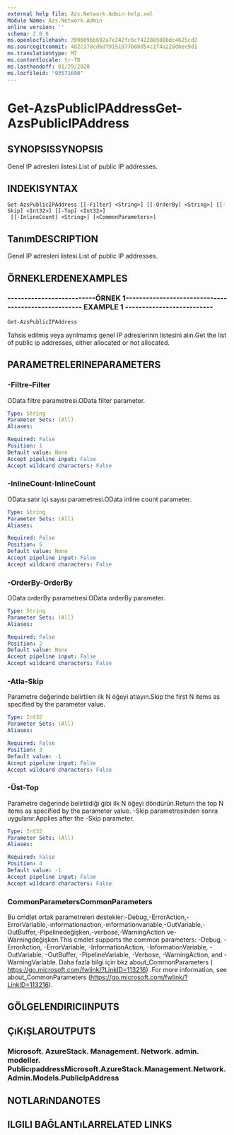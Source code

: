 ```yaml
---
external help file: Azs.Network.Admin-help.xml
Module Name: Azs.Network.Admin
online version: ''
schema: 2.0.0
ms.openlocfilehash: 3996096b692a7e242fc6cf42288508bdc4625cd2
ms.sourcegitcommit: 4d2c178cd6df9151877b08d54c1f4a228dbec9d1
ms.translationtype: MT
ms.contentlocale: tr-TR
ms.lasthandoff: 01/29/2020
ms.locfileid: "93571690"
---
```

# <span data-ttu-id="c4898-101">Get-AzsPublicIPAddress</span><span class="sxs-lookup"><span data-stu-id="c4898-101">Get-AzsPublicIPAddress</span></span>

## <span data-ttu-id="c4898-102">SYNOPSIS</span><span class="sxs-lookup"><span data-stu-id="c4898-102">SYNOPSIS</span></span>
<span data-ttu-id="c4898-103">Genel IP adresleri listesi.</span><span class="sxs-lookup"><span data-stu-id="c4898-103">List of public IP addresses.</span></span>

## <span data-ttu-id="c4898-104">INDEKI</span><span class="sxs-lookup"><span data-stu-id="c4898-104">SYNTAX</span></span>

```
Get-AzsPublicIPAddress [[-Filter] <String>] [[-OrderBy] <String>] [[-Skip] <Int32>] [[-Top] <Int32>]
 [[-InlineCount] <String>] [<CommonParameters>]
```

## <span data-ttu-id="c4898-105">Tanım</span><span class="sxs-lookup"><span data-stu-id="c4898-105">DESCRIPTION</span></span>
<span data-ttu-id="c4898-106">Genel IP adresleri listesi.</span><span class="sxs-lookup"><span data-stu-id="c4898-106">List of public IP addresses.</span></span>

## <span data-ttu-id="c4898-107">ÖRNEKLERDEN</span><span class="sxs-lookup"><span data-stu-id="c4898-107">EXAMPLES</span></span>

### <span data-ttu-id="c4898-108">--------------------------ÖRNEK 1--------------------------</span><span class="sxs-lookup"><span data-stu-id="c4898-108">-------------------------- EXAMPLE 1 --------------------------</span></span>
```
Get-AzsPublicIPAddress
```

<span data-ttu-id="c4898-109">Tahsis edilmiş veya ayrılmamış genel IP adreslerinin listesini alın.</span><span class="sxs-lookup"><span data-stu-id="c4898-109">Get the list of public ip addresses, either allocated or not allocated.</span></span>

## <span data-ttu-id="c4898-110">PARAMETRELERINE</span><span class="sxs-lookup"><span data-stu-id="c4898-110">PARAMETERS</span></span>

### <span data-ttu-id="c4898-111">-Filtre</span><span class="sxs-lookup"><span data-stu-id="c4898-111">-Filter</span></span>
<span data-ttu-id="c4898-112">OData filtre parametresi.</span><span class="sxs-lookup"><span data-stu-id="c4898-112">OData filter parameter.</span></span>

```yaml
Type: String
Parameter Sets: (All)
Aliases: 

Required: False
Position: 1
Default value: None
Accept pipeline input: False
Accept wildcard characters: False
```

### <span data-ttu-id="c4898-113">-InlineCount</span><span class="sxs-lookup"><span data-stu-id="c4898-113">-InlineCount</span></span>
<span data-ttu-id="c4898-114">OData satır içi sayısı parametresi.</span><span class="sxs-lookup"><span data-stu-id="c4898-114">OData inline count parameter.</span></span>

```yaml
Type: String
Parameter Sets: (All)
Aliases: 

Required: False
Position: 5
Default value: None
Accept pipeline input: False
Accept wildcard characters: False
```

### <span data-ttu-id="c4898-115">-OrderBy</span><span class="sxs-lookup"><span data-stu-id="c4898-115">-OrderBy</span></span>
<span data-ttu-id="c4898-116">OData orderBy parametresi.</span><span class="sxs-lookup"><span data-stu-id="c4898-116">OData orderBy parameter.</span></span>

```yaml
Type: String
Parameter Sets: (All)
Aliases: 

Required: False
Position: 2
Default value: None
Accept pipeline input: False
Accept wildcard characters: False
```

### <span data-ttu-id="c4898-117">-Atla</span><span class="sxs-lookup"><span data-stu-id="c4898-117">-Skip</span></span>
<span data-ttu-id="c4898-118">Parametre değerinde belirtilen ilk N öğeyi atlayın.</span><span class="sxs-lookup"><span data-stu-id="c4898-118">Skip the first N items as specified by the parameter value.</span></span>

```yaml
Type: Int32
Parameter Sets: (All)
Aliases: 

Required: False
Position: 3
Default value: -1
Accept pipeline input: False
Accept wildcard characters: False
```

### <span data-ttu-id="c4898-119">-Üst</span><span class="sxs-lookup"><span data-stu-id="c4898-119">-Top</span></span>
<span data-ttu-id="c4898-120">Parametre değerinde belirtildiği gibi ilk N öğeyi döndürün.</span><span class="sxs-lookup"><span data-stu-id="c4898-120">Return the top N items as specified by the parameter value.</span></span>
<span data-ttu-id="c4898-121">-Skip parametresinden sonra uygulanır.</span><span class="sxs-lookup"><span data-stu-id="c4898-121">Applies after the -Skip parameter.</span></span>

```yaml
Type: Int32
Parameter Sets: (All)
Aliases: 

Required: False
Position: 4
Default value: -1
Accept pipeline input: False
Accept wildcard characters: False
```

### <span data-ttu-id="c4898-122">CommonParameters</span><span class="sxs-lookup"><span data-stu-id="c4898-122">CommonParameters</span></span>
<span data-ttu-id="c4898-123">Bu cmdlet ortak parametreleri destekler:-Debug,-ErrorAction,-ErrorVariable,-ınformationaction,-ınformationvariable,-OutVariable,-OutBuffer,-Pipelinedeğişken,-verbose,-WarningAction ve-Warningdeğişken.</span><span class="sxs-lookup"><span data-stu-id="c4898-123">This cmdlet supports the common parameters: -Debug, -ErrorAction, -ErrorVariable, -InformationAction, -InformationVariable, -OutVariable, -OutBuffer, -PipelineVariable, -Verbose, -WarningAction, and -WarningVariable.</span></span> <span data-ttu-id="c4898-124">Daha fazla bilgi için bkz about_CommonParameters ( https://go.microsoft.com/fwlink/?LinkID=113216) .</span><span class="sxs-lookup"><span data-stu-id="c4898-124">For more information, see about_CommonParameters (https://go.microsoft.com/fwlink/?LinkID=113216).</span></span>

## <span data-ttu-id="c4898-125">GÖLGELENDIRICI</span><span class="sxs-lookup"><span data-stu-id="c4898-125">INPUTS</span></span>

## <span data-ttu-id="c4898-126">ÇıKıŞLAR</span><span class="sxs-lookup"><span data-stu-id="c4898-126">OUTPUTS</span></span>

### <span data-ttu-id="c4898-127">Microsoft. AzureStack. Management. Network. admin. modeller. Publicıpaddress</span><span class="sxs-lookup"><span data-stu-id="c4898-127">Microsoft.AzureStack.Management.Network.Admin.Models.PublicIpAddress</span></span>

## <span data-ttu-id="c4898-128">NOTLARıNDA</span><span class="sxs-lookup"><span data-stu-id="c4898-128">NOTES</span></span>

## <span data-ttu-id="c4898-129">ILGILI BAĞLANTıLAR</span><span class="sxs-lookup"><span data-stu-id="c4898-129">RELATED LINKS</span></span>

